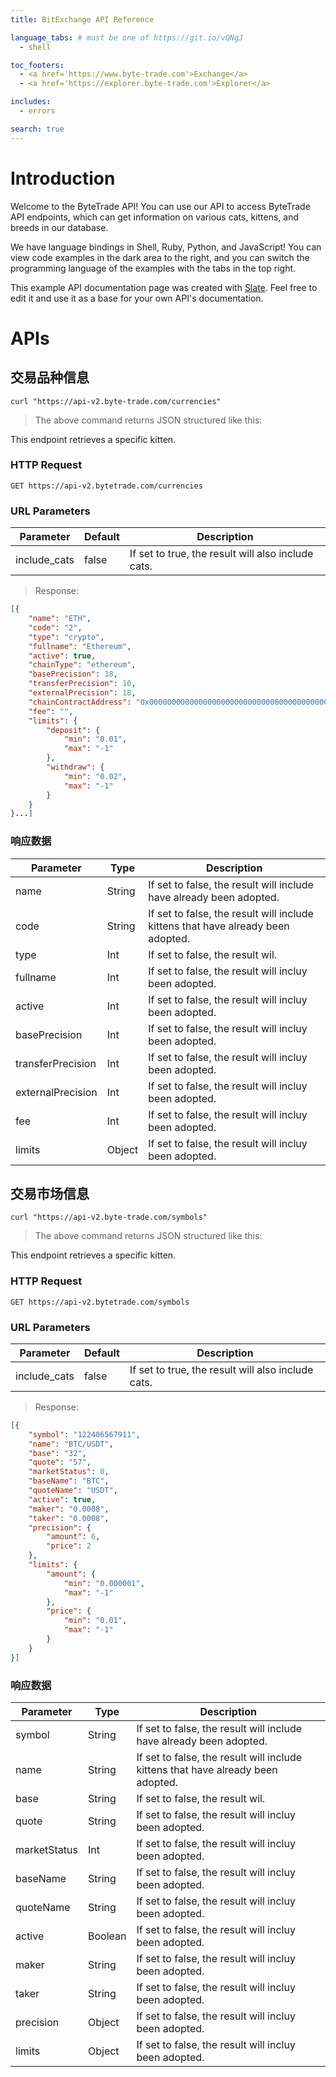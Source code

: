 ```yaml
---
title: BitExchange API Reference

language_tabs: # must be one of https://git.io/vQNgJ
  - shell

toc_footers:
  - <a href='https://www.byte-trade.com'>Exchange</a>
  - <a href='https://explorer.byte-trade.com'>Explorer</a>

includes:
  - errors

search: true
---
```


# Introduction

Welcome to the ByteTrade API! You can use our API to access ByteTrade API endpoints, which can get information on various cats, kittens, and breeds in our database.

We have language bindings in Shell, Ruby, Python, and JavaScript! You can view code examples in the dark area to the right, and you can switch the programming language of the examples with the tabs in the top right.

This example API documentation page was created with [Slate](https://github.com/slatedocs/slate). Feel free to edit it and use it as a base for your own API's documentation.


# APIs

## 交易品种信息

```shell
curl "https://api-v2.byte-trade.com/currencies"
```

> The above command returns JSON structured like this:



This endpoint retrieves a specific kitten.


### HTTP Request

`GET https://api-v2.bytetrade.com/currencies`

### URL Parameters

Parameter | Default | Description
--------- | ------- | -----------
include_cats | false | If set to true, the result will also include cats.


> Response:

```json
[{
	"name": "ETH",
	"code": "2",
	"type": "crypto",
	"fullname": "Ethereum",
	"active": true,
	"chainType": "ethereum",
	"basePrecision": 18,
	"transferPrecision": 10,
	"externalPrecision": 18,
	"chainContractAddress": "0x0000000000000000000000000000000000000000",
	"fee": "",
	"limits": {
		"deposit": {
			"min": "0.01",
			"max": "-1"
		},
		"withdraw": {
			"min": "0.02",
			"max": "-1"
		}
	}
}...]
```

### 响应数据

Parameter | Type |Description
--------- | ------- | -----------
name | String | If set to false, the result will include have already been adopted.
code | String | If set to false, the result will include kittens that have already been adopted.
type | Int | If set to false, the result wil.
fullname | Int | If set to false, the result will incluy been adopted.
active | Int | If set to false, the result will incluy been adopted.
basePrecision | Int | If set to false, the result will incluy been adopted.
transferPrecision | Int | If set to false, the result will incluy been adopted.
externalPrecision | Int | If set to false, the result will incluy been adopted.
fee | Int | If set to false, the result will incluy been adopted.
limits | Object | If set to false, the result will incluy been adopted.




## 交易市场信息

```shell
curl "https://api-v2.byte-trade.com/symbols"
```

> The above command returns JSON structured like this:



This endpoint retrieves a specific kitten.


### HTTP Request

`GET https://api-v2.bytetrade.com/symbols`

### URL Parameters

Parameter | Default | Description
--------- | ------- | -----------
include_cats | false | If set to true, the result will also include cats.


> Response:

```json
[{
	"symbol": "122406567911",
	"name": "BTC/USDT",
	"base": "32",
	"quote": "57",
	"marketStatus": 0,
	"baseName": "BTC",
	"quoteName": "USDT",
	"active": true,
	"maker": "0.0008",
	"taker": "0.0008",
	"precision": {
		"amount": 6,
		"price": 2
	},
	"limits": {
		"amount": {
			"min": "0.000001",
			"max": "-1"
		},
		"price": {
			"min": "0.01",
			"max": "-1"
		}
	}
}]
```

### 响应数据

Parameter | Type |Description
--------- | ------- | -----------
symbol | String | If set to false, the result will include have already been adopted.
name | String | If set to false, the result will include kittens that have already been adopted.
base | String | If set to false, the result wil.
quote | String | If set to false, the result will incluy been adopted.
marketStatus | Int | If set to false, the result will incluy been adopted.
baseName | String | If set to false, the result will incluy been adopted.
quoteName | String | If set to false, the result will incluy been adopted.
active | Boolean | If set to false, the result will incluy been adopted.
maker | String | If set to false, the result will incluy been adopted.
taker | String | If set to false, the result will incluy been adopted.
precision | Object | If set to false, the result will incluy been adopted.
limits | Object | If set to false, the result will incluy been adopted.


